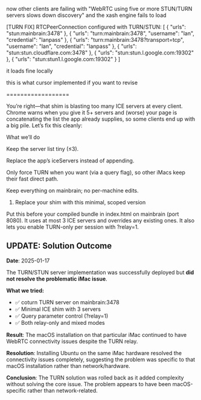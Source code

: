 now other clients are failing with "WebRTC using five or more STUN/TURN servers slows down discovery" and the xash engine fails to load 

[TURN FIX] RTCPeerConnection configured with TURN/STUN: 
[ { "urls": "stun:mainbrain:3478" }, { "urls": "turn:mainbrain:3478", "username": "lan", "credential": "lanpass" }, { "urls": "turn:mainbrain:3478?transport=tcp", "username": "lan", "credential": "lanpass" }, { "urls": "stun:stun.cloudflare.com:3478" }, { "urls": "stun:stun.l.google.com:19302" }, { "urls": "stun:stun1.l.google.com:19302" } ] 

it loads fine locally 

this is what cursor implemented if you want to revise



<!-- TURN/STUN Server Fix for WebRTC ICE Candidate Issues -->
   <script>
     // === TURN/STUN SERVER SHIM FOR PROBLEMATIC iMAC ===
     // This patches RTCPeerConnection to use local TURN server + fallback STUN
     // Fixes ICE candidate issues where host candidates fail on stubborn machines
     (function () {
       console.log('[TURN FIX] Initializing RTCPeerConnection TURN/STUN shim...');
       
       const OrigPC = window.RTCPeerConnection || window.webkitRTCPeerConnection;
       if (!OrigPC) {
         console.warn('[TURN FIX] No RTCPeerConnection found - shim not applied');
         return;
       }
       
       // Your TURN/STUN servers on mainbrain + fallbacks
       const ICE_SERVERS = [
         // Local TURN server (primary solution for problematic iMac)
         { urls: 'stun:mainbrain:3478' },
         { urls: 'turn:mainbrain:3478', username: 'lan', credential: 'lanpass' },
         { urls: 'turn:mainbrain:3478?transport=tcp', username: 'lan', credential: 'lanpass' },
         
         // Fallback public STUN servers
         { urls: 'stun:stun.cloudflare.com:3478' },
         { urls: 'stun:stun.l.google.com:19302' },
         { urls: 'stun:stun1.l.google.com:19302' }
       ];

       // For the stubborn iMac, make it bulletproof: TURN-only at first
       const FORCE_TURN_ONLY = true; // Set to false once confirmed working
       
       function withTurnStun(cfg) {
         const base = Object.assign({}, cfg || {});
         
         // If the app already provides iceServers, keep them but append ours
         const existing = Array.isArray(base.iceServers) ? base.iceServers : [];
         base.iceServers = existing.concat(ICE_SERVERS);
         
         // Force relay-only for problematic machines
         if (FORCE_TURN_ONLY) {
           base.iceTransportPolicy = 'relay';
           console.log('[TURN FIX] FORCING relay-only mode for problematic iMac');
         }
         
         // Optimize ICE gathering
         if (base.iceCandidatePoolSize == null) base.iceCandidatePoolSize = 4;
         
         console.log('[TURN FIX] RTCPeerConnection configured with TURN/STUN:', base.iceServers);
         return base;
       }
       
       function PatchedPC(cfg, ...rest) {
         return new OrigPC(withTurnStun(cfg), ...rest);
       }
       
       // Copy prototype and static properties  
       PatchedPC.prototype = OrigPC.prototype;
       for (const k of Object.getOwnPropertyNames(OrigPC)) {
         try { 
           PatchedPC[k] = OrigPC[k]; 
         } catch (e) {
           // Ignore properties that can't be copied
         }
       }
       
       // Replace global constructors
       window.RTCPeerConnection = PatchedPC;
       window.webkitRTCPeerConnection = PatchedPC;
       
       console.log('[TURN FIX] RTCPeerConnection TURN/STUN shim successfully applied');
       console.log('[TURN FIX] Test with: new RTCPeerConnection().getConfiguration()');
     })();
   </script>



==================

You’re right—that shim is blasting too many ICE servers at every client. Chrome warns when you give it 5+ servers and (worse) your page is concatenating the list the app already supplies, so some clients end up with a big pile. Let’s fix this cleanly:

What we’ll do

Keep the server list tiny (≤3).

Replace the app’s iceServers instead of appending.

Only force TURN when you want (via a query flag), so other iMacs keep their fast direct path.

Keep everything on mainbrain; no per-machine edits.

1) Replace your shim with this minimal, scoped version

Put this before your compiled bundle in index.html on mainbrain (port 8080). It uses at most 3 ICE servers and overrides any existing ones. It also lets you enable TURN-only per session with ?relay=1.

<script>
/*
  Minimal ICE shim
  - Uses only local TURN/STUN on mainbrain (≤3 entries)
  - Replaces any existing iceServers (does NOT concat)
  - Optional TURN-only mode via ?relay=1
*/
(function () {
  const Orig = window.RTCPeerConnection || window.webkitRTCPeerConnection;
  if (!Orig) return;

  // Tiny list: 1x STUN (optional), 1x TURN/UDP, 1x TURN/TCP
  const ICE_SERVERS = [
    { urls: 'stun:mainbrain:3478' },
    { urls: 'turn:mainbrain:3478', username: 'lan', credential: 'lanpass' },
    { urls: 'turn:mainbrain:3478?transport=tcp', username: 'lan', credential: 'lanpass' },
  ];

  // Enable TURN-only just for sessions with ?relay=1
  const FORCE_TURN_ONLY =
    /\brelay=1\b/.test(location.search) || /\brelay=1\b/.test(location.hash);

  function patchedConfig(cfg) {
    // Replace any existing servers to keep the list small
    const base = Object.assign({}, cfg);
    base.iceServers = ICE_SERVERS;
    if (FORCE_TURN_ONLY) base.iceTransportPolicy = 'relay';
    if (base.iceCandidatePoolSize == null) base.iceCandidatePoolSize = 2;
    return base;
  }

  function PC(cfg, ...rest) { return new Orig(patchedConfig(cfg), ...rest); }
  PC.prototype = Orig.prototype;
  for (const k of Object.getOwnPropertyNames(Orig)) { try { PC[k] = Orig[k]; } catch {} }

  window.RTCPeerConnection = PC;
  window.webkitRTCPeerConnection = PC;

  // Debug helper:
  console.log('[ICE] Using servers:', ICE_SERVERS,
              ' relayOnly=', FORCE_TURN_ONLY);
})();
</script>

## **UPDATE: Solution Outcome**

**Date**: 2025-01-17

The TURN/STUN server implementation was successfully deployed but **did not resolve the problematic iMac issue**. 

**What we tried:**
- ✅ coturn TURN server on mainbrain:3478
- ✅ Minimal ICE shim with 3 servers
- ✅ Query parameter control (?relay=1)
- ✅ Both relay-only and mixed modes

**Result**: The macOS installation on that particular iMac continued to have WebRTC connectivity issues despite the TURN relay.

**Resolution**: Installing Ubuntu on the same iMac hardware resolved the connectivity issues completely, suggesting the problem was specific to that macOS installation rather than network/hardware.

**Conclusion**: The TURN solution was rolled back as it added complexity without solving the core issue. The problem appears to have been macOS-specific rather than network-related.

